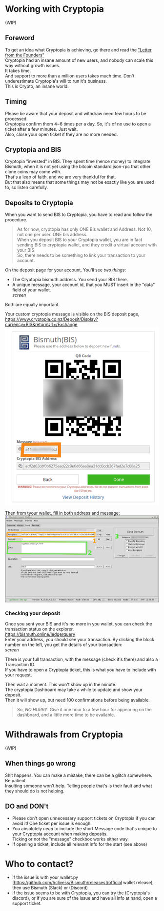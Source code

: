 # Working with Cryptopia

(WIP)

## Foreword
To get an idea what Cryptopia is achieving, go there and read the ["Letter from the Founders"](https://www.cryptopia.co.nz/News)  
Cryptopia had an insane amount of new users, and nobody can scale this way without growth issues.  
It takes time.  
And support to more than a million users takes much time. Don't underestimate Cryptopia's will to run it's business.  
This is Crypto, an insane world.

## Timing
Please be aware that your deposit and withdraw need few hours to be processed.  
Cryptopia confirm them 4~6 times per a day. So, it's of no use to open a ticket after a few minutes. Just wait.  
Also, close your open ticket if they are no more needed.

## Cryptopia and BIS
Cryptopia "invested" in BIS. They spent time (hence money) to integrate Bismuth, when it is not yet using the bitcoin standard json-rpc that other clone coins may come with.  
That's a leap of faith, and we are very thankful for that.  
But that also means that some things may not be exactly like you are used to, so listen carefully.

## Deposits to Cryptopia

When you want to send BIS to Cryptopia, you have to read and follow the procedure.  
> As for now, cryptopia has only ONE Bis wallet and Address. Not 10, not one per user. ONE bis address.  
> When you deposit BIS to your Cryptopia wallet, you are in fact sending BIS to cryptopia wallet, and they credit a virtual account with your BIS.  
> So, there needs to be something to link your transaction to your account.  

On the deposit page for your account, You'll see *two things*:
- The Cryptopia bismuth address. You send your BIS there.
- A unique message, your account id, that you MUST insert in the "data" field of your wallet.  
*screen*

Both are equally important.

Your custom cryptopia message is visible on the BIS deposit page, https://www.cryptopia.co.nz/Deposit/Display?currency=BIS&returnUrl=/Exchange
![cryptopia message](cryptopia2.png "Cryptopia deposit")

Then from tyour wallet, fill in both address and message:
![cryptopia message](cryptopia.png "Cryptopia deposit2")

### Checking your deposit

Once you sent your BIS and it's no more in you wallet, you can check the transaction status on the explorer.  
https://bismuth.online/ledgerquery  
Enter your address, you should see your transaction. By clicking the block number on the left, you get the details of your transaction:  
*screen*

There is your full transaction, with the message (check it's there) and also a Transaction ID.  
If you have to open a Cryptopia ticket, this is what you have to include with your request.

Then wait a moment. This won't show up in the minute.  
The cryptopia Dashboard may take a while to update and show your deposit.  
Then it will show up, but need 100 confirmations before being available.  

> So, *NO HURRY*. Give it one hour to a few hour for appearing on the dashboard, and a little more time to be available.


# Withdrawals from Cryptopia

(WIP)


## When things go wrong

Shit happens. You can make a mistake, there can be a glitch somewhere.  
Be patient.  
Insulting someone won't help. Telling people that's is their fault and what they should do is not helping.

## DO and DON't

- Please don't open unnecessary support tickets on Cryptopia if you can avoid it! One ticket per issue is enough.   
- You absolutely *need* to include the short Message code that's unique to your Cryptopia account when making deposits.  
  Ticking or not the "message" checkbox works either way.  
- If opening a ticket, include all relevant info for the start (see above)
  
  
# Who to contact?

- If the issue is with your wallet.py [https://github.com/hclivess/Bismuth/releases](official wallet release), then use Bismuth (Slack) or (Discord)
- If the issue seems to be with Cryptopia, you can try the (Cryptopia's discord), or if you are sure of the issue and have all info at hand, open a support ticket.

